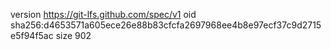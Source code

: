 version https://git-lfs.github.com/spec/v1
oid sha256:d4653571a605ece26e88b83cfcfa2697968ee4b8e97ecf37c9d2715e5f94f5ac
size 902
